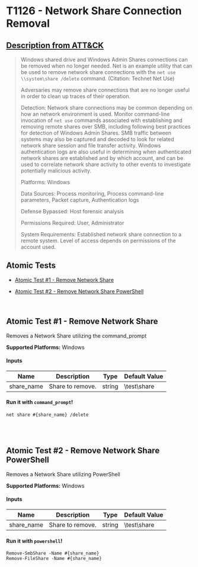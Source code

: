 # T1126 - Network Share Connection Removal
## [Description from ATT&CK](https://attack.mitre.org/wiki/Technique/T1126)
<blockquote>Windows shared drive and Windows Admin Shares connections can be removed when no longer needed. Net is an example utility that can be used to remove network share connections with the <code>net use \\system\share /delete</code> command. (Citation: Technet Net Use)

Adversaries may remove share connections that are no longer useful in order to clean up traces of their operation.

Detection: Network share connections may be common depending on how an network environment is used. Monitor command-line invocation of <code>net use</code> commands associated with establishing and removing remote shares over SMB, including following best practices for detection of Windows Admin Shares. SMB traffic between systems may also be captured and decoded to look for related network share session and file transfer activity. Windows authentication logs are also useful in determining when authenticated network shares are established and by which account, and can be used to correlate network share activity to other events to investigate potentially malicious activity.

Platforms: Windows

Data Sources: Process monitoring, Process command-line parameters, Packet capture, Authentication logs

Defense Bypassed: Host forensic analysis

Permissions Required: User, Administrator

System Requirements: Established network share connection to a remote system. Level of access depends on permissions of the account used.</blockquote>

## Atomic Tests

- [Atomic Test #1 - Remove Network Share](#atomic-test-1---remove-network-share)

- [Atomic Test #2 - Remove Network Share PowerShell](#atomic-test-2---remove-network-share-powershell)


<br/>

## Atomic Test #1 - Remove Network Share
Removes a Network Share utilizing the command_prompt

**Supported Platforms:** Windows


#### Inputs
| Name | Description | Type | Default Value | 
|------|-------------|------|---------------|
| share_name | Share to remove. | string | \\test\share|

#### Run it with `command_prompt`!
```
net share #{share_name} /delete
```
<br/>
<br/>

## Atomic Test #2 - Remove Network Share PowerShell
Removes a Network Share utilizing PowerShell

**Supported Platforms:** Windows


#### Inputs
| Name | Description | Type | Default Value | 
|------|-------------|------|---------------|
| share_name | Share to remove. | string | \\test\share|

#### Run it with `powershell`!
```
Remove-SmbShare -Name #{share_name}
Remove-FileShare -Name #{share_name}
```
<br/>
